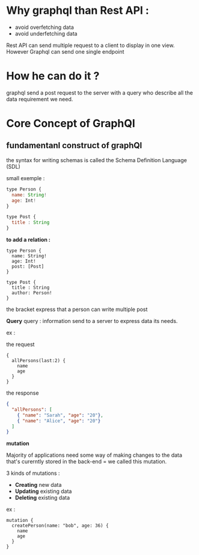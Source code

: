 # Why graphql than Rest API :

- avoid overfetching data
- avoid underfetching data

Rest API can send multiple request to a client to display in one view. However Graphql can send one single endpoint

# How he can do it ?

graphql send a post request to the server with a query who describe all the data requirement we need.

# Core Concept of GraphQl

## fundamentanl construct of graphQl

the syntax for writing schemas is called the Schema Definition Language (SDL)

small exemple :

```js
type Person {
  name: String!
  age: Int!
}

type Post {
  title : String
}
```
<!-- the ! at the end is to require the field-->


**to add a relation :**

```
type Person {
  name: String!
  age: Int!
  post: [Post]
}

type Post {
  title : String
  author: Person!
}
```
the bracket express that a person can write multiple post

**Query**
query : information send to a server to express data its needs.

ex :

the request
```
{
  allPersons(last:2) {
    name
    age
  }
}
```
<!-- allPersons is called root field -->

the response
```json
{
  "allPersons": [
    { "name": "Sarah", "age": "20"},
    { "name": "Alice", "age": "20"}
  ]
}
```

**mutation**

Majority of applications need some way of making changes to the data that's curerntly stored in the back-end = we called this mutation.

3 kinds of mutations :

- **Creating** new data
- **Updating** existing data
- **Deleting** existing data

ex :

```
mutation {
  createPerson(name: "bob", age: 36) {
    name
    age
  }
}
```